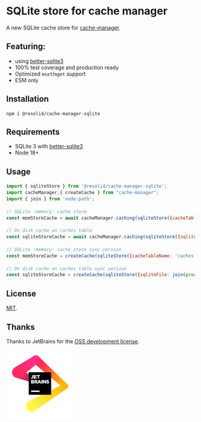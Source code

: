# SQLite store for cache manager

A new SQLite cache store for [cache-manager](https://github.com/BryanDonovan/node-cache-manager).

## Featuring:

- using [better-sqlite3](https://github.com/WiseLibs/better-sqlite3)
- 100% test coverage and production ready
- Optimized `mset`/`mget` support
- ESM only

## Installation

```
npm i @resolid/cache-manager-sqlite
```

## Requirements

- SQLite 3 with [better-sqlite3](https://github.com/WiseLibs/better-sqlite3)
- Node 18+

## Usage

```js
import { sqliteStore } from '@resolid/cache-manager-sqlite';
import cacheManager,{ createCache } from "cache-manager";
import { join } from 'node:path';

// SQLite :memory: cache store
const memStoreCache = await cacheManager.caching(sqliteStore({cacheTableName: 'caches'}));

// On disk cache on caches table
const sqliteStoreCache = await cacheManager.caching(sqliteStore({sqliteFile: join(process.cwd(), 'cache.sqlite3'), cacheTableName: 'caches'}));

// SQLite :memory: cache store sync version
const memStoreCache = createCache(sqliteStore({cacheTableName: 'caches'}));

// On disk cache on caches table sync version
const sqliteStoreCache = createCache(sqliteStore({sqliteFile: join(process.cwd(), 'cache.sqlite3'), cacheTableName: 'caches'}))

```

## License

[MIT](./LICENSE).

## Thanks

Thanks to JetBrains for the [OSS development license](https://jb.gg/OpenSourceSupport).

![JetBrain](.github/assets/jetbrain-logo.svg)
